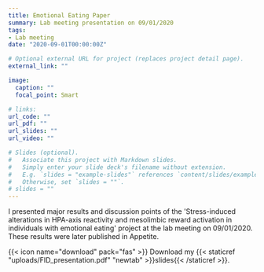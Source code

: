 ```yaml
---
title: Emotional Eating Paper
summary: Lab meeting presentation on 09/01/2020
tags:
- Lab meeting
date: "2020-09-01T00:00:00Z"

# Optional external URL for project (replaces project detail page).
external_link: ""

image:
  caption: ""
  focal_point: Smart

# links:
url_code: ""
url_pdf: ""
url_slides: ""
url_video: ""

# Slides (optional).
#   Associate this project with Markdown slides.
#   Simply enter your slide deck's filename without extension.
#   E.g. `slides = "example-slides"` references `content/slides/example-slides.md`.
#   Otherwise, set `slides = ""`.
# slides = ""
---
```


I presented major results and discussion points of the 'Stress-induced alterations in HPA-axis reactivity and mesolimbic reward activation in individuals with emotional eating' project at the lab meeting on 09/01/2020. These results were later published in Appetite.

{{< icon name="download" pack="fas" >}} Download my {{< staticref "uploads/FID_presentation.pdf" "newtab" >}}slides{{< /staticref >}}.